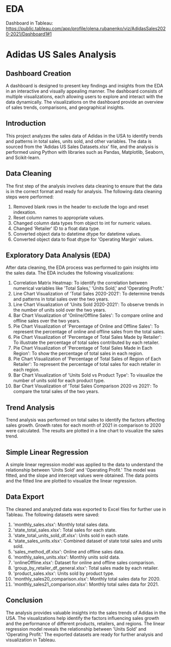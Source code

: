 # EDA
Dashboard in Tableau: https://public.tableau.com/app/profile/olena.rubanenko/viz/AdidasSales2020-2021/Dashboard1#1
# Adidas US Sales Analysis

## Dashboard Creation

A dashboard is designed to present key findings and insights from the EDA in an interactive and visually appealing manner. The dashboard consists of multiple visualizations, each allowing users to explore and interact with the data dynamically. The visualizations on the dashboard provide an overview of sales trends, comparisons, and geographical insights.

## Introduction

This project analyzes the sales data of Adidas in the USA to identify trends and patterns in total sales, units sold, and other variables. The data is sourced from the 'Adidas US Sales Datasets.xlsx' file, and the analysis is performed using Python with libraries such as Pandas, Matplotlib, Seaborn, and Scikit-learn.

## Data Cleaning

The first step of the analysis involves data cleaning to ensure that the data is in the correct format and ready for analysis. The following data cleaning steps were performed:

1. Removed blank rows in the header to exclude the logo and reset indexation.
2. Reset column names to appropriate values.
3. Changed column data types from object to int for numeric values.
4. Changed 'Retailer' ID to a float data type.
5. Converted object data to datetime dtype for datetime values.
6. Converted object data to float dtype for 'Operating Margin' values.

## Exploratory Data Analysis (EDA)

After data cleaning, the EDA process was performed to gain insights into the sales data. The EDA includes the following visualizations:

1. Correlation Matrix Heatmap: To identify the correlation between numerical variables like 'Total Sales,' 'Units Sold,' and 'Operating Profit.'
2. Line Chart Visualization of 'Total Sales 2020-2021': To determine trends and patterns in total sales over the two years.
3. Line Chart Visualization of 'Units Sold 2020-2021': To observe trends in the number of units sold over the two years.
4. Bar Chart Visualization of 'Online/Offline Sales': To compare online and offline sales over the two years.
5. Pie Chart Visualization of 'Percentage of Online and Offline Sales': To represent the percentage of online and offline sales from the total sales.
6. Pie Chart Visualization of 'Percentage of Total Sales Made by Retailer': To illustrate the percentage of total sales contributed by each retailer.
7. Pie Chart Visualization of 'Percentage of Total Sales Made in Each Region': To show the percentage of total sales in each region.
8. Pie Chart Visualization of 'Percentage of Total Sales of Region of Each Retailer': To represent the percentage of total sales for each retailer in each region.
9. Bar Chart Visualization of 'Units Sold vs Product Type': To visualize the number of units sold for each product type.
10. Bar Chart Visualization of 'Total Sales Comparison 2020 vs 2021': To compare the total sales of the two years.

## Trend Analysis

Trend analysis was performed on total sales to identify the factors affecting sales growth. Growth rates for each month of 2021 in comparison to 2020 were calculated. The results are plotted in a line chart to visualize the sales trend.

## Simple Linear Regression

A simple linear regression model was applied to the data to understand the relationship between 'Units Sold' and 'Operating Profit.' The model was fitted, and the slope and intercept values were obtained. The data points and the fitted line are plotted to visualize the linear regression.

## Data Export

The cleaned and analyzed data was exported to Excel files for further use in Tableau. The following datasets were saved:

1. 'monthly_sales.xlsx': Monthly total sales data.
2. 'state_total_sales.xlsx': Total sales for each state.
3. 'state_total_units_sold_df.xlsx': Units sold in each state.
4. 'state_sales_units.xlsx': Combined dataset of state total sales and units sold.
5. 'sales_method_df.xlsx': Online and offline sales data.
6. 'monthly_sales_units.xlsx': Monthly units sold data.
7. 'onlineOffline.xlsx': Dataset for online and offline sales comparison.
8. 'group_by_retailer_df_general.xlsx': Total sales made by each retailer.
9. 'product_sales.xlsx': Units sold by product type.
10. 'monthly_sales20_comparison.xlsx': Monthly total sales data for 2020.
11. 'monthly_sales21_comparison.xlsx': Monthly total sales data for 2021.

## Conclusion

The analysis provides valuable insights into the sales trends of Adidas in the USA. The visualizations help identify the factors influencing sales growth and the performance of different products, retailers, and regions. The linear regression model reveals the relationship between 'Units Sold' and 'Operating Profit.' The exported datasets are ready for further analysis and visualization in Tableau.

